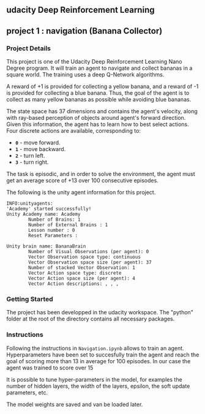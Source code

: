 ## udacity Deep Reinforcement Learning
## project 1  : navigation (Banana Collector)

### Project Details
This project is one of the Udacity Deep Reinforcement Learning Nano Degree program.
It will train an agent to navigate and collect bananas in a square world. 
The training uses a deep Q-Network algorithms.

A reward of +1 is provided for collecting a yellow banana, and a reward of -1 is provided for collecting a blue banana.  Thus, the goal of the agent is to collect as many yellow bananas as possible while avoiding blue bananas.  

The state space has 37 dimensions and contains the agent's velocity, along with ray-based perception of objects around agent's forward direction.  Given this information, the agent has to learn how to best select actions.  Four discrete actions are available, corresponding to:
- **`0`** - move forward.
- **`1`** - move backward.
- **`2`** - turn left.
- **`3`** - turn right.

The task is episodic, and in order to solve the environment, the agent must get an average score of +13 over 100 consecutive episodes.

The following is the unity agent information for this project.
```
INFO:unityagents:
'Academy' started successfully!
Unity Academy name: Academy
        Number of Brains: 1
        Number of External Brains : 1
        Lesson number : 0
        Reset Parameters :
		
Unity brain name: BananaBrain
        Number of Visual Observations (per agent): 0
        Vector Observation space type: continuous
        Vector Observation space size (per agent): 37
        Number of stacked Vector Observation: 1
        Vector Action space type: discrete
        Vector Action space size (per agent): 4
        Vector Action descriptions: , , ,
```

### Getting Started
The project has been developped in the udacity workspace.
The "python" folder at the root of the directory contains all necessary packages.

### Instructions

Following the instructions in `Navigation.ipynb` allows to train an agent.
Hyperparameters have been set to succesfully train the agent and reach the goal of scoring more than 13 in average for 100 episodes.
In our case the agent was trained to score over 15

It is possible to tune hyper-parameters in the model, for examples the number of hidden layers, the width of the layers, epsilon, the soft update parameters, etc.

The model weights are saved and van be loaded later.
